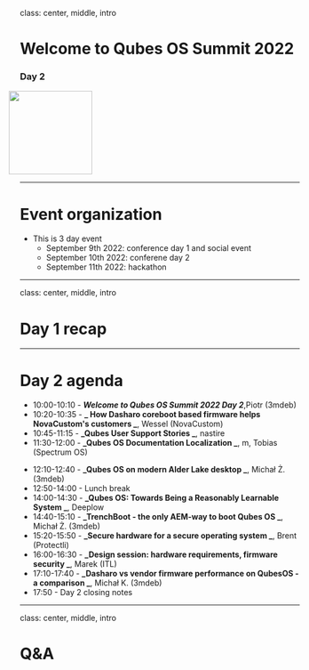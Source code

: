 class: center, middle, intro

# Welcome to Qubes OS Summit 2022

### Day 2

<img src="/remark-templates/3mdeb-presentation-template/images/logo.png" width="150px" style="margin-left:-20px">

---

# Event organization

* This is 3 day event
  - September 9th 2022: conference day 1 and social event
  - September 10th 2022: conferene day 2
  - September 11th 2022: hackathon

---

class: center, middle, intro

# Day 1 recap

---

# Day 2 agenda

* 10:00-10:10 - **_Welcome to Qubes OS Summit 2022 Day 2_**,Piotr (3mdeb) 
* 10:20-10:35 - **_ How Dasharo coreboot based firmware helps NovaCustom's customers _**, Wessel (NovaCustom)
* 10:45-11:15 - **_Qubes User Support Stories _**, nastire
* 11:30-12:00 - **_Qubes OS Documentation Localization _**, m, Tobias (Spectrum OS)
- 12:10-12:40 - **_Qubes OS on modern Alder Lake desktop _**, Michał Ż. (3mdeb)
- 12:50-14:00 - Lunch break
- 14:00-14:30 - **_Qubes OS: Towards Being a Reasonably Learnable System _**, Deeplow
- 14:40-15:10 - **_TrenchBoot - the only AEM-way to boot Qubes OS _**, Michał Ż. (3mdeb) 
- 15:20-15:50 - **_Secure hardware for a secure operating system _**, Brent (Protectli)
- 16:00-16:30 - **_Design session: hardware requirements, firmware security _**, Marek (ITL)
- 17:10-17:40 - **_Dasharo vs vendor firmware performance on QubesOS - a comparison _**, Michał K. (3mdeb)
- 17:50 - Day 2 closing notes

---

class: center, middle, intro

# Q&A

